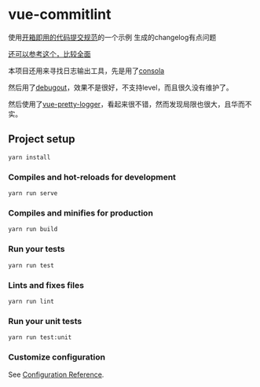 # vue-commitlint

使用[开箱即用的代码提交规范](https://juejin.im/post/5ddc7baa6fb9a07ab07f661e)的一个示例
生成的changelog有点问题

[还可以参考这个，比较全面](https://zhuanlan.zhihu.com/p/51894196)

本项目还用来寻找日志输出工具，先是用了[consola](https://github.com/nuxt/consola#readme)

然后用了[debugout](https://github.com/inorganik/debugout.js)，效果不是很好，不支持level，而且很久没有维护了。

然后使用了[vue-pretty-logger](https://github.com/TaroXin/vue-pretty-logger)，看起来很不错，然而发现局限也很大，且华而不实。



## Project setup
```
yarn install
```

### Compiles and hot-reloads for development
```
yarn run serve
```

### Compiles and minifies for production
```
yarn run build
```

### Run your tests
```
yarn run test
```

### Lints and fixes files
```
yarn run lint
```

### Run your unit tests
```
yarn run test:unit
```

### Customize configuration
See [Configuration Reference](https://cli.vuejs.org/config/).
